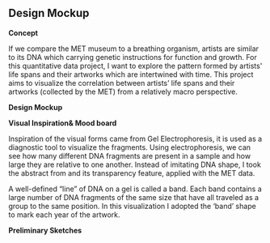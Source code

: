 
## Design Mockup

**Concept**

If we compare the MET museum to a breathing organism, artists are similar to its DNA which carrying genetic instructions for function and growth. For this quantitative data project, I want to explore the pattern formed by artists' life spans and their artworks which are intertwined with time. This project aims to visualize the correlation between artists’ life spans and their artworks (collected by the MET) from a relatively macro perspective.

**Design Mockup**


**Visual Inspiration& Mood board**

Inspiration of the visual forms came from Gel Electrophoresis, it is used as a diagnostic tool to visualize the fragments. Using electrophoresis, we can see how many different DNA fragments are present in a sample and how large they are relative to one another. Instead of imitating DNA shape, I took the abstract from and its transparency feature, applied with the MET data. 

A well-defined “line” of DNA on a gel is called a band. Each band contains a large number of DNA fragments of the same size that have all traveled as a group to the same position. In this visualization I adopted the ‘band’ shape to mark each year of the artwork.

**Preliminary Sketches**